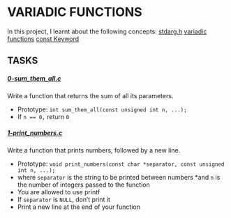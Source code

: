 # VARIADIC FUNCTIONS

In this project, I learnt about the following concepts:
[stdarg.h](https://intranet.alxswe.com/rltoken/wLRJdO8pA2-Vb-rF2Y71sA)
[variadic functions](https://www.gnu.org/software/libc/manual/html_node/Variadic-Functions.html)
[const Keyword](https://www.youtube.com/watch?v=1W4oyuOdXv8)

## TASKS

##### [0-sum_them_all.c](https://github.com/Dalvin984/alx-low_level_programming/blob/master/0x10-variadic_functions/0-sum_them_all.c)
Write a function that returns the sum of all its parameters.
* Prototype: `int sum_them_all(const unsigned int n, ...);`
* If `n == 0,` return `0`

##### [1-print_numbers.c](https://github.com/Dalvin984/alx-low_level_programming/blob/master/0x10-variadic_functions/1-print_numbers.c)
Write a function that prints numbers, followed by a new line.
* Prototype: `void print_numbers(const char *separator, const unsigned int n, ...);`
* where `separator` is the string to be printed between numbers
*and `n` is the number of integers passed to the function
* You are allowed to use printf
* If `separator` is `NULL`, don’t print it
* Print a new line at the end of your function
